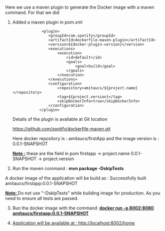 Here we use a maven plugin to generate the Docker image with a maven command.
For that we did:

1. Added a maven plugin in pom.xml
         
                    <plugin>
                       <groupId>com.spotify</groupId>
                       <artifactId>dockerfile-maven-plugin</artifactId>
                       <version>${docker-plugin-version}</version>
                       <executions>
                           <execution>
                               <id>default</id>
                               <goals>
                                   <goal>build</goal>
                               </goals>
                           </execution>
                       </executions>
                       <configuration>
                           <repository>amitaucs/${project.name}</repository>
                           <tag>${project.version}</tag>
                           <skipDockerInfo>true</skipDockerInfo>
                       </configuration>
                   </plugin>

   Details of the plugin is available at Git location 
   
   https://github.com/spotify/dockerfile-maven.git
   
   Here docker repository is : amitaucs/firstApp 
   and the image version is : 0.0.1-SNAPSHOT
   
   <u><b>Note :</u></b> these are the field in pom 
            <name>firstapp</name>  -> project.name
            <version>0.0.1-SNAPSHOT</version>  -> project.version
            
2. Run the maven command :
     <b> mvn package -DskipTests </b>
     
  A docker image of the application will be build as :
  Successfully built amitaucs/firstapp:0.0.1-SNAPSHOT

<u><b> Note: </u></b> Do not use "-DskipTests" while building image for production. As you need to 
ensure all tests are passed.

3. Run the docker image with the command:
 <u><b>  docker run -p 8002:8080  amitaucs/firstapp:0.0.1-SNAPSHOT <u></b>
 
4. Application will be available at :
     http://localhost:8002/home

     

